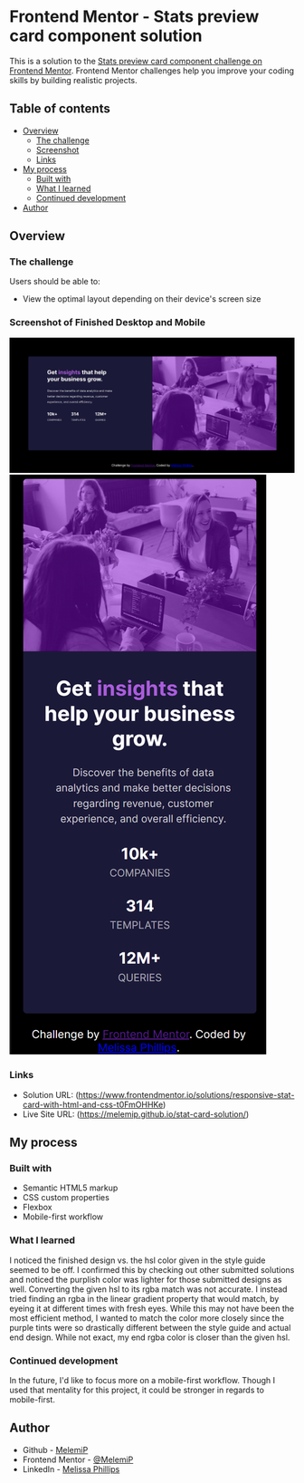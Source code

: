 # Frontend Mentor - Stats preview card component solution

This is a solution to the [Stats preview card component challenge on Frontend Mentor](https://www.frontendmentor.io/challenges/stats-preview-card-component-8JqbgoU62). Frontend Mentor challenges help you improve your coding skills by building realistic projects. 

## Table of contents

- [Overview](#overview)
  - [The challenge](#the-challenge)
  - [Screenshot](#screenshot)
  - [Links](#links)
- [My process](#my-process)
  - [Built with](#built-with)
  - [What I learned](#what-i-learned)
  - [Continued development](#continued-development)
- [Author](#author)

## Overview

### The challenge

Users should be able to:

- View the optimal layout depending on their device's screen size

### Screenshot of Finished Desktop and Mobile

![](finished-desktop-screenshot.png)
![](finished-mobile-screenshot.png)

### Links

- Solution URL: (https://www.frontendmentor.io/solutions/responsive-stat-card-with-html-and-css-t0FmOHHKe)
- Live Site URL: (https://melemip.github.io/stat-card-solution/)

## My process

### Built with

- Semantic HTML5 markup
- CSS custom properties
- Flexbox
- Mobile-first workflow

### What I learned

I noticed the finished design vs. the hsl color given in the style guide seemed to be off. I confirmed this by checking out other submitted solutions and noticed the purplish color was lighter for those submitted designs as well. Converting the given hsl to its rgba match was not accurate. I instead tried finding an rgba in the linear gradient property that would match, by eyeing it at different times with fresh eyes. While this may not have been the most efficient method, I wanted to match the color more closely since the purple tints were so drastically different between the style guide and actual end design. While not exact, my end rgba color is closer than the given hsl. 


### Continued development

In the future, I'd like to focus more on a mobile-first workflow. Though I used that mentality for this project, it could be stronger in regards to mobile-first.

## Author

- Github - [MelemiP](https://github.com/MelemiP)
- Frontend Mentor - [@MelemiP](https://www.frontendmentor.io/profile/MelemiP)
- LinkedIn - [Melissa Phillips](https://www.linkedin.com/in/melissa-phillips-119087101/)


